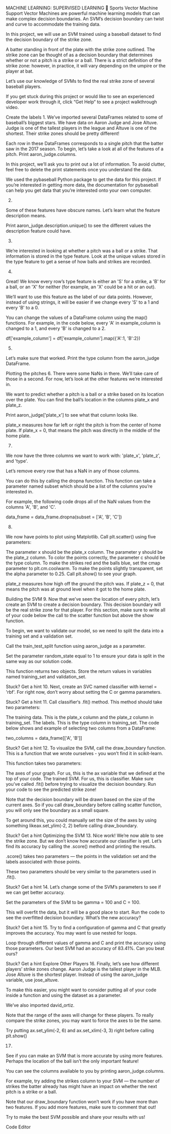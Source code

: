 MACHINE LEARNING: SUPERVISED LEARNING 🤖
Sports Vector Machine
Support Vector Machines are powerful machine learning models that can make complex decision boundaries. An SVM’s decision boundary can twist and curve to accommodate the training data.

In this project, we will use an SVM trained using a baseball dataset to find the decision boundary of the strike zone.

A batter standing in front of the plate with the strike zone outlined.
The strike zone can be thought of as a decision boundary that determines whether or not a pitch is a strike or a ball. There is a strict definition of the strike zone: however, in practice, it will vary depending on the umpire or the player at bat.

Let’s use our knowledge of SVMs to find the real strike zone of several baseball players.

If you get stuck during this project or would like to see an experienced developer work through it, click “Get Help“ to see a project walkthrough video.






Create the labels
1.
We’ve imported several DataFrames related to some of baseball’s biggest stars. We have data on Aaron Judge and Jose Altuve. Judge is one of the tallest players in the league and Altuve is one of the shortest. Their strike zones should be pretty different!

Each row in these DataFrames corresponds to a single pitch that the batter saw in the 2017 season. To begin, let’s take a look at all of the features of a pitch. Print aaron_judge.columns.

In this project, we’ll ask you to print out a lot of information. To avoid clutter, feel free to delete the print statements once you understand the data.

We used the pybaseball Python package to get the data for this project. If you’re interested in getting more data, the documentation for pybaseball can help you get data that you’re interested onto your own computer.

2.
Some of these features have obscure names. Let’s learn what the feature description means.

Print aaron_judge.description.unique() to see the different values the description feature could have.

3.
We’re interested in looking at whether a pitch was a ball or a strike. That information is stored in the type feature. Look at the unique values stored in the type feature to get a sense of how balls and strikes are recorded.


4.
Great! We know every row’s type feature is either an 'S' for a strike, a 'B' for a ball, or an 'X' for neither (for example, an 'X' could be a hit or an out).

We’ll want to use this feature as the label of our data points. However, instead of using strings, it will be easier if we change every 'S' to a 1 and every 'B' to a 0.

You can change the values of a DataFrame column using the map() functions. For example, in the code below, every 'A' in example_column is changed to a 1, and every 'B' is changed to a 2.

df['example_column'] = df['example_column'].map({'A':1, 'B':2})


5.
Let’s make sure that worked. Print the type column from the aaron_judge DataFrame.



Plotting the pitches
6.
There were some NaNs in there. We’ll take care of those in a second. For now, let’s look at the other features we’re interested in.

We want to predict whether a pitch is a ball or a strike based on its location over the plate. You can find the ball’s location in the columns plate_x and plate_z.

Print aaron_judge['plate_x'] to see what that column looks like.

plate_x measures how far left or right the pitch is from the center of home plate. If plate_x = 0, that means the pitch was directly in the middle of the home plate.

7.
We now have the three columns we want to work with: 'plate_x', 'plate_z', and 'type'.

Let’s remove every row that has a NaN in any of those columns.

You can do this by calling the dropna function. This function can take a parameter named subset which should be a list of the columns you’re interested in.

For example, the following code drops all of the NaN values from the columns 'A', 'B', and 'C'.

data_frame = data_frame.dropna(subset = ['A', 'B', 'C'])


8.
We now have points to plot using Matplotlib. Call plt.scatter() using five parameters:

The parameter x should be the plate_x column.
The parameter y should be the plate_z column.
To color the points correctly, the parameter c should be the type column.
To make the strikes red and the balls blue, set the cmap parameter to plt.cm.coolwarm.
To make the points slightly transparent, set the alpha parameter to 0.25.
Call plt.show() to see your graph.

plate_z measures how high off the ground the pitch was. If plate_z = 0, that means the pitch was at ground level when it got to the home plate.


Building the SVM
9.
Now that we’ve seen the location of every pitch, let’s create an SVM to create a decision boundary. This decision boundary will be the real strike zone for that player. For this section, make sure to write all of your code below the call to the scatter function but above the show function.

To begin, we want to validate our model, so we need to split the data into a training set and a validation set.

Call the train_test_split function using aaron_judge as a parameter.

Set the parameter random_state equal to 1 to ensure your data is split in the same way as our solution code.

This function returns two objects. Store the return values in variables named training_set and validation_set.


Stuck? Get a hint
10.
Next, create an SVC named classifier with kernel = 'rbf'. For right now, don’t worry about setting the C or gamma parameters.


Stuck? Get a hint
11.
Call classifier‘s .fit() method. This method should take two parameters:

The training data. This is the plate_x column and the plate_z column in training_set.
The labels. This is the type column in training_set.
The code below shows and example of selecting two columns from a DataFrame:

two_columns = data_frame[['A', 'B']]

Stuck? Get a hint
12.
To visualize the SVM, call the draw_boundary function. This is a function that we wrote ourselves - you won’t find it in scikit-learn.

This function takes two parameters:

The axes of your graph. For us, this is the ax variable that we defined at the top of your code.
The trained SVM. For us, this is classifier. Make sure you’ve called .fit() before trying to visualize the decision boundary.
Run your code to see the predicted strike zone!

Note that the decision boundary will be drawn based on the size of the current axes. So if you call draw_boundary before calling scatter function, you will only see the boundary as a small square.

To get around this, you could manually set the size of the axes by using something likeax.set_ylim(-2, 2) before calling draw_boundary.


Stuck? Get a hint
Optimizing the SVM
13.
Nice work! We’re now able to see the strike zone. But we don’t know how accurate our classifier is yet. Let’s find its accuracy by calling the .score() method and printing the results.

.score() takes two parameters — the points in the validation set and the labels associated with those points.

These two parameters should be very similar to the parameters used in .fit().


Stuck? Get a hint
14.
Let’s change some of the SVM’s parameters to see if we can get better accuracy.

Set the parameters of the SVM to be gamma = 100 and C = 100.

This will overfit the data, but it will be a good place to start. Run the code to see the overfitted decision boundary. What’s the new accuracy?


Stuck? Get a hint
15.
Try to find a configuration of gamma and C that greatly improves the accuracy. You may want to use nested for loops.

Loop through different values of gamma and C and print the accuracy using those parameters. Our best SVM had an accuracy of 83.41%. Can you beat ours?


Stuck? Get a hint
Explore Other Players
16.
Finally, let’s see how different players’ strike zones change. Aaron Judge is the tallest player in the MLB. Jose Altuve is the shortest player. Instead of using the aaron_judge variable, use jose_altuve.

To make this easier, you might want to consider putting all of your code inside a function and using the dataset as a parameter.

We’ve also imported david_ortiz.

Note that the range of the axes will change for these players. To really compare the strike zones, you may want to force the axes to be the same.

Try putting ax.set_ylim(-2, 6) and ax.set_xlim(-3, 3) right before calling plt.show()

17.
See if you can make an SVM that is more accurate by using more features. Perhaps the location of the ball isn’t the only important feature!

You can see the columns available to you by printing aaron_judge.columns.

For example, try adding the strikes column to your SVM — the number of strikes the batter already has might have an impact on whether the next pitch is a strike or a ball.

Note that our draw_boundary function won’t work if you have more than two features. If you add more features, make sure to comment that out!

Try to make the best SVM possible and share your results with us!

Code Editor

